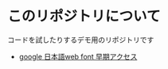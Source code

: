 # このリポジトリについて

コードを試したりするデモ用のリポジトリです

* [google 日本語web font 早期アクセス](https://contiki9.github.io/demo/webfont_early_access_google/)


